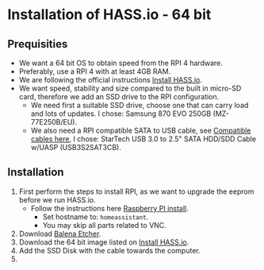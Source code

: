 # Installation of HASS.io - 64 bit

## Prequisities

- We want a 64 bit OS to obtain speed from the RPI 4 hardware.
- Preferably, use a RPI 4 with at least 4GB RAM.
- We are following the official instructions [Install HASS.io](https://www.home-assistant.io/installation/raspberrypi).
- We want speed, stability and size compared to the built in micro-SD card, therefore we add an SSD drive to the RPI configuration.
  - We need first a suitable SSD drive, choose one that can carry load and lots of updates. I chose: Samsung 870 EVO 250GB (MZ-77E250B/EU).
  - We also need a RPI compatible SATA to USB cable, see [Compatible cables here](https://jamesachambers.com/raspberry-pi-4-usb-boot-config-guide-for-ssd-flash-drives/), I chose: StarTech USB 3.0 to 2.5" SATA HDD/SDD Cable w/UASP (USB3S2SAT3CB).

## Installation

1. First perform the steps to install RPI, as we want to upgrade the eeprom before we run HASS.io.
   - Follow the instructions here [Raspberry PI install](https://github.com/slittorin/raspberrypi-install).
     - Set hostname to: `homeassistant`.
     - You may skip all parts related to VNC.
3. Download [Balena Etcher](https://www.balena.io/etcher/).
4. Download the 64 bit image listed on [Install HASS.io](https://www.home-assistant.io/installation/raspberrypi).
5. Add the SSD Disk with the cable towards the computer.
6. 
